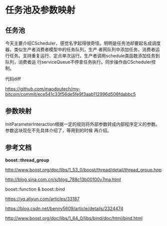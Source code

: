 # 任务池及参数映射
## 任务池
今天主要介绍CScheduler，感觉名字起得很奇怪。明明是任务池却要起名成调度器。类似生产者消费者模型中的任务队列，生产
者网队列中添加任务，消费者运行任务。支持重复运行、定点单次运行。生产者调用schedule类函数添加任务到队列，消费者运
行serviceQueue不停拿任务执行。同步操作由CScheduler控制。

代码diff

https://github.com/maodoutech/my-bitcoin/commit/ece541c33f56de5fe9f3aab112996d506fdabbc5

## 参数映射
InitParameterInteraction根据一定的规则将外部参数转成内部程序定义的参数。参数这块现在不先具体介绍了，等用到的时候
再介绍。

## 参考文档
**boost::thread_group**

http://www.boost.org/doc/libs/1_53_0/boost/thread/detail/thread_group.hpp

http://blog.sina.com.cn/s/blog_788c13b00100v7ma.html

boost::function & boost::bind

https://yq.aliyun.com/articles/33187

https://blog.csdn.net/benny5609/article/details/2324474

http://www.boost.org/doc/libs/1_64_0/libs/bind/doc/html/bind.html
